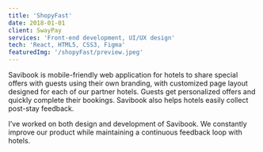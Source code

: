 ```yaml
---
title: 'ShopyFast'
date: 2018-01-01
client: SwayPay
services: 'Front-end development, UI/UX design'
tech: 'React, HTML5, CSS3, Figma'
featuredImg: '/shopyFast/preview.jpeg'
---
```

Savibook is mobile-friendly web application for hotels to share special offers with guests using their own branding, with customized page layout designed for each of our partner hotels. Guests get personalized offers and quickly complete their bookings. Savibook also helps hotels easily collect post-stay feedback.

I’ve worked on both design and development of Savibook. We constantly improve our product while maintaining a continuous feedback loop with hotels.


